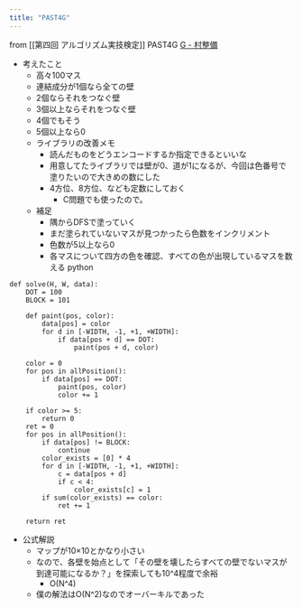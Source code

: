 ```yaml
---
title: "PAST4G"
---
```


from [[第四回 アルゴリズム実技検定]]
PAST4G
[G - 村整備](https://atcoder.jp/contests/past202010-open/tasks/past202010_g)
- 考えたこと
    - 高々100マス
    - 連結成分が1個なら全ての壁
    - 2個ならそれをつなぐ壁
    - 3個以上ならそれをつなぐ壁
    - 4個でもそう
    - 5個以上なら0
    - ライブラリの改善メモ
        - 読んだものをどうエンコードするか指定できるといいな
        - 用意してたライブラリでは壁が0、道が1になるが、今回は色番号で塗りたいので大きめの数にした
        - 4方位、8方位、なども定数にしておく
            - C問題でも使ったので。
    - 補足
        - 隅からDFSで塗っていく
        - まだ塗られていないマスが見つかったら色数をインクリメント
        - 色数が5以上なら0
        - 各マスについて四方の色を確認、すべての色が出現しているマスを数える
python

```
def solve(H, W, data):
    DOT = 100
    BLOCK = 101

    def paint(pos, color):
        data[pos] = color
        for d in [-WIDTH, -1, +1, +WIDTH]:
            if data[pos + d] == DOT:
                paint(pos + d, color)

    color = 0
    for pos in allPosition():
        if data[pos] == DOT:
            paint(pos, color)
            color += 1

    if color >= 5:
        return 0
    ret = 0
    for pos in allPosition():
        if data[pos] != BLOCK:
            continue
        color_exists = [0] * 4
        for d in [-WIDTH, -1, +1, +WIDTH]:
            c = data[pos + d]
            if c < 4:
                color_exists[c] = 1
        if sum(color_exists) == color:
            ret += 1

    return ret
```

- 公式解説
    - マップが10×10とかなり小さい
    - なので、各壁を始点として「その壁を壊したらすべての壁でないマスが到達可能になるか？」を探索しても10^4程度で余裕
        - O(N^4)
    - 僕の解法はO(N^2)なのでオーバーキルであった
